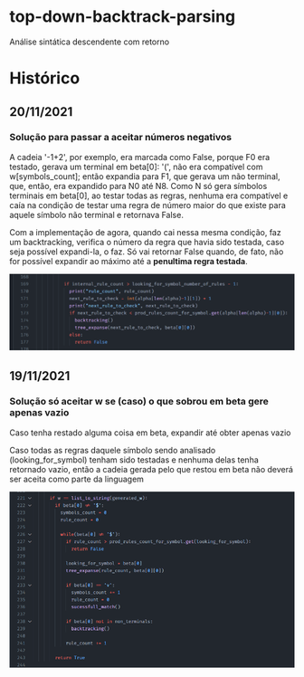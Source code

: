 # top-down-backtrack-parsing
Análise sintática descendente com retorno

# Histórico

## 20/11/2021
### Solução para passar a aceitar números negativos

A cadeia '-1+2', por exemplo, era marcada como False, porque F0 era testado, gerava um terminal em beta[0]: '(', não era compatível com w[symbols_count]; então expandia para F1, que gerava um não terminal, que, então, era expandido para N0 até N8. Como N só gera símbolos terminais em beta[0], ao testar todas as regras, nenhuma era compatível e caía na condição de testar uma regra de número maior do que existe para aquele símbolo não terminal e retornava False.

Com a implementação de agora, quando cai nessa mesma condição, faz um backtracking, verifica o número da regra que havia sido testada, caso seja possível expandi-la, o faz.
Só vai retornar False quando, de fato, não for possível expandir ao máximo até a **penultima regra testada**.

![Solução para aceitar números negativos](assets/solve_not_accepting_negative_numbers.png)

## 19/11/2021
### Solução só aceitar w se (caso) o que sobrou em beta gere apenas vazio

Caso tenha restado alguma coisa em beta, expandir até obter apenas vazio

Caso todas as regras daquele símbolo sendo analisado (looking_for_symbol) tenham sido testadas e nenhuma delas tenha retornado vazio, então a cadeia gerada pelo que restou em beta não deverá ser aceita como parte da linguagem

![Solução para só aceitar a cadeia gerada quando o que restou em beta seja vazio ou gere uma cadeia de vazios](assets/solve_accept_w_only_when_beta_is_empty.png)